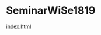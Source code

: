 # SeminarWiSe1819

[index.html](https://bb20101997.github.io/SeminarWiSe1819/Vorbereitung%20der%20ersten%20Besprechung/)
